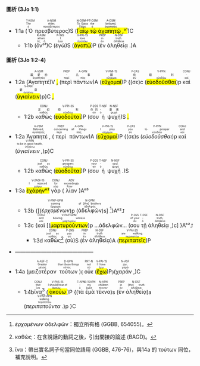 #### 圖析 (3Jo 1:1)

- 1:1a (<RUBY><ruby><ruby>Ὁ<rt>ὁ</rt></ruby><rt>The</rt></ruby><rt>T-NSM</rt></RUBY> <RUBY><ruby><ruby>πρεσβύτερος<rt>πρεσβύτερος</rt></ruby><rt>elder,</rt></ruby><rt>A-NSM</rt></RUBY>)S (<mark><RUBY><ruby><ruby>Γαΐῳ<rt>Γάϊος</rt></ruby><rt>To Gaius</rt></ruby><rt>N-DSM-P</rt></RUBY> <RUBY><ruby><ruby>τῷ<rt>ὁ</rt></ruby><rt>the</rt></ruby><rt>T-DSM</rt></RUBY> <RUBY><ruby><ruby>ἀγαπητῷ , <rt>ἀγαπητός</rt></ruby><rt>beloved,</rt></ruby><rt>A-DSM</rt></RUBY>°¹</mark>)C 
	- 1:1b (<RUBY><ruby><ruby>ὃν°¹<rt>ὅς, ἥ</rt></ruby><rt>whom</rt></ruby><rt>R-ASM</rt></RUBY>)C (<RUBY><ruby><ruby>ἐγὼ<rt>ἐγώ</rt></ruby><rt>I</rt></ruby><rt>P-1NS</rt></RUBY>)S (<RUBY><ruby><ruby><mark class='verb'>ἀγαπῶ</mark><rt>ἀγαπάω</rt></ruby><rt>love</rt></ruby><rt>V-PAI-1S</rt></RUBY>)P (<RUBY><ruby><ruby>ἐν<rt>ἐν</rt></ruby><rt>in</rt></ruby><rt>PREP</rt></RUBY> <RUBY><ruby><ruby>ἀληθείᾳ .<rt>ἀλήθεια</rt></ruby><rt>truth.</rt></ruby><rt>N-DSF</rt></RUBY>)A


#### 圖析 (3Jo 1:2-4)

- 1:2a (<RUBY><ruby><ruby>Ἀγαπητέ<rt>ἀγαπητός</rt></ruby><rt>親愛的</rt></ruby><rt>A-VSM</rt></RUBY>)V <mark class='punctuation'>,</mark> (<RUBY><ruby><ruby>περὶ<rt>περί</rt></ruby><rt>-</rt></ruby><rt>PREP</rt></RUBY>  <RUBY><ruby><ruby>πάντων<rt>πᾶς</rt></ruby><rt>凡事</rt></ruby><rt>A-GPN</rt></RUBY>)A (<RUBY><ruby><ruby><mark class='verb'>εὔχομαί</mark><rt>εὔχομαι</rt></ruby><rt>願</rt></ruby><rt>V-PMI-1S</rt></RUBY>)P {(<RUBY><ruby><ruby>σε<rt>σύ</rt></ruby><rt>你</rt></ruby><rt>P-2AS</rt></RUBY>)c (<RUBY><ruby><ruby><mark class='inf'>εὐοδοῦσθαι</mark><rt>εὐοδόω</rt></ruby><rt>順利</rt></ruby><rt>V-PPN</rt></RUBY>)p <RUBY><ruby><ruby>καὶ<rt>καί</rt></ruby><rt>-</rt></ruby><rt>CONJ</rt></RUBY> (<RUBY><ruby><ruby><mark class='inf'>ὑγιαίνειν</mark><rt>ὑγιαίνω</rt></ruby><rt>健康</rt></ruby><rt>V-PAN</rt></RUBY>)p}C <mark class='punctuation'>,</mark> 
	- 1:2b <RUBY><ruby><ruby>καθὼς<rt>καθώς</rt></ruby><rt>正如</rt></ruby><rt>CONJ</rt></RUBY> (<RUBY><ruby><ruby><mark class='verb'>εὐοδοῦταί</mark><rt>εὐοδόω</rt></ruby><rt>順利</rt></ruby><rt>V-PPI-3S</rt></RUBY>)P (<RUBY><ruby><ruby>σου<rt>σύ</rt></ruby><rt>你的</rt></ruby><rt>P-2GS</rt></RUBY>  <RUBY><ruby><ruby>ἡ<rt>ὀ</rt></ruby><rt>-</rt></ruby><rt>T-NSF</rt></RUBY>  <RUBY><ruby><ruby>ψυχή<rt>ψυχή</rt></ruby><rt>靈魂</rt></ruby><rt>N-NSF</rt></RUBY>)S <mark class='punctuation'>.</mark>


- 1:2a <RUBY><ruby><ruby>Ἀγαπητέ , <rt>ἀγαπητός</rt></ruby><rt>Beloved,</rt></ruby><rt>A-VSM</rt></RUBY> (<RUBY><ruby><ruby>περὶ<rt>περί</rt></ruby><rt>concerning</rt></ruby><rt>PREP</rt></RUBY> <RUBY><ruby><ruby>πάντων<rt>πᾶς</rt></ruby><rt>all things</rt></ruby><rt>A-GPN</rt></RUBY>)A (<RUBY><ruby><ruby><mark class='verb'>εὔχομαί</mark><rt>εὔχομαι</rt></ruby><rt>I pray</rt></ruby><rt>V-PNI-1S</rt></RUBY>)P {(<RUBY><ruby><ruby>σε<rt>σύ</rt></ruby><rt>you</rt></ruby><rt>P-2AS</rt></RUBY>)s (<RUBY><ruby><ruby><em>εὐοδοῦσθαι</em><rt>εὐοδόω</rt></ruby><rt>to prosper</rt></ruby><rt>V-PPN</rt></RUBY>)p <RUBY><ruby><ruby>καὶ<rt>καί</rt></ruby><rt>and</rt></ruby><rt>CONJ</rt></RUBY> (<RUBY><ruby><ruby><em>ὑγιαίνειν , </em><rt>ὑγιαίνω</rt></ruby><rt>to be in good health,</rt></ruby><rt>V-PAN</rt></RUBY>)p}C
	- 1:2b <RUBY><ruby><ruby>καθὼς<rt>καθώς</rt></ruby><rt>just as</rt></ruby><rt>CONJ</rt></RUBY> (<RUBY><ruby><ruby><mark class='verb'>εὐοδοῦταί</mark><rt>εὐοδόω</rt></ruby><rt>prospers</rt></ruby><rt>V-PPI-3S</rt></RUBY>)P (<RUBY><ruby><ruby>σου<rt>σύ</rt></ruby><rt>your</rt></ruby><rt>P-2GS</rt></RUBY> <RUBY><ruby><ruby>ἡ<rt>ὁ</rt></ruby><rt>-</rt></ruby><rt>T-NSF</rt></RUBY> <RUBY><ruby><ruby>ψυχή . <rt>ψυχή</rt></ruby><rt>soul.</rt></ruby><rt>N-NSF</rt></RUBY>)S
- 1:3a <RUBY><ruby><ruby><mark><mark class='verb'>ἐχάρην</mark>°²</mark><rt>χαίρω</rt></ruby><rt>I rejoiced</rt></ruby><rt>V-2AOI-1S</rt></RUBY> <RUBY><ruby><ruby>γὰρ<rt>γάρ</rt></ruby><rt>for</rt></ruby><rt>CONJ</rt></RUBY> (<RUBY><ruby><ruby>λίαν<rt>λίαν</rt></ruby><rt>exceedingly</rt></ruby><rt>ADV</rt></RUBY>)A°³
	- 1:3b {[(<RUBY><ruby><ruby><em>ἐρχομένων</em><rt>ἔρχομαι</rt></ruby><rt>coming</rt></ruby><rt>V-PNP-GPM</rt></RUBY>)p (<RUBY><ruby><ruby>ἀδελφῶν<rt>ἀδελφός</rt></ruby><rt>of [the] brothers</rt></ruby><rt>N-GPM</rt></RUBY>)s] [^1]}A°²⮥
	- 1:3c {<RUBY><ruby><ruby>καὶ<rt>καί</rt></ruby><rt>and</rt></ruby><rt>CONJ</rt></RUBY> [(<RUBY><ruby><ruby><mark class='ptc'>μαρτυρούντων</mark><rt>μαρτυρέω</rt></ruby><rt>bearing witness</rt></ruby><rt>V-PAP-GPM</rt></RUBY>)p ...ἀδελφῶν... (<RUBY><ruby><ruby>σου<rt>σύ</rt></ruby><rt>of your</rt></ruby><rt>P-2GS</rt></RUBY> <RUBY><ruby><ruby>τῇ<rt>ὁ</rt></ruby><rt>-</rt></ruby><rt>T-DSF</rt></RUBY> <RUBY><ruby><ruby>ἀληθείᾳ ,<rt>ἀλήθεια</rt></ruby><rt>truth,</rt></ruby><rt>N-DSF</rt></RUBY>)c] }A°²⮥
		- 1:3d <RUBY><ruby><ruby>καθὼς<rt>καθώς</rt></ruby><rt>just as</rt></ruby><rt>CONJ</rt></RUBY>[^2] (<RUBY><ruby><ruby>σὺ<rt>σύ</rt></ruby><rt>you</rt></ruby><rt>P-2NS</rt></RUBY>)S (<RUBY><ruby><ruby>ἐν<rt>ἐν</rt></ruby><rt>in</rt></ruby><rt>PREP</rt></RUBY> <RUBY><ruby><ruby>ἀληθείᾳ<rt>ἀλήθεια</rt></ruby><rt>truth</rt></ruby><rt>N-DSF</rt></RUBY>)A (<RUBY><ruby><ruby><mark class='verb'>περιπατεῖς</mark><rt>περιπατέω</rt></ruby><rt>are walking.</rt></ruby><rt>V-PAI-2S</rt></RUBY>)P
- ———————————————
- 1:4a (<RUBY><ruby><ruby>μειζοτέραν<rt>μέγας</rt></ruby><rt>Greater</rt></ruby><rt>A-ASF-C</rt></RUBY> <RUBY><ruby><ruby>τούτων<rt>οὗτος</rt></ruby><rt>than these things</rt></ruby><rt>D-GPN</rt></RUBY>)⦇ <RUBY><ruby><ruby>οὐκ<rt>οὐ</rt></ruby><rt>not</rt></ruby><rt>PRT-N</rt></RUBY> (<RUBY><ruby><ruby><mark class='verb'>ἔχω</mark><rt>ἔχω</rt></ruby><rt>I have</rt></ruby><rt>V-PAI-1S</rt></RUBY>)P⦈(<RUBY><ruby><ruby>χαράν , <rt>χαρά</rt></ruby><rt>joy,</rt></ruby><rt>N-ASF</rt></RUBY>)C
	- 1:4b<RUBY><ruby><ruby>ἵνα<rt>ἵνα</rt></ruby><rt>that</rt></ruby><rt>CONJ</rt></RUBY>[^3] (<RUBY><ruby><ruby><mark class='verb'>ἀκούω</mark><rt>ἀκούω</rt></ruby><rt>I should hear of</rt></ruby><rt>V-PAS-1S</rt></RUBY>)P {(<RUBY><ruby><ruby>τὰ<rt>ὁ</rt></ruby><rt>-</rt></ruby><rt>T-APN</rt></RUBY> <RUBY><ruby><ruby>ἐμὰ<rt>ἐμός</rt></ruby><rt>my</rt></ruby><rt>S-1SAPN</rt></RUBY> <RUBY><ruby><ruby>τέκνα<rt>τέκνον</rt></ruby><rt>children</rt></ruby><rt>N-APN</rt></RUBY>)s (<RUBY><ruby><ruby>ἐν<rt>ἐν</rt></ruby><rt>in</rt></ruby><rt>PREP</rt></RUBY> <RUBY><ruby><ruby>ἀληθείᾳ<rt>ἀλήθεια</rt></ruby><rt>[the] truth</rt></ruby><rt>N-DSF</rt></RUBY>)a (<RUBY><ruby><ruby><em>περιπατοῦντα .</em><rt>περιπατέω</rt></ruby><rt>walking.</rt></ruby><rt>V-PAP-APN</rt></RUBY>)p }C


[^1]: _ἐρχομένων_ ἀδελφῶν：獨立所有格 (GGBB, 654055)。
[^2]: καθὼς：在含說話的動詞之後，引出間接的論述 (BAGD)。
[^3]: ἵνα：帶出實名詞子句當同位語用 (GGBB, 476-76)，與14a 的 τούτων 同位，補充說明。